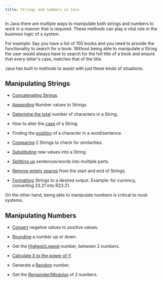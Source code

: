 ```yaml
---
title: Strings and numbers in Java
---
```


In Java there are multiple ways to manipulate both strings and numbers to work in a manner that is required. These methods can play a vital role in the business logic of a system.

For example: Say you have a list of 100 books and you need to provide the functionality to search for a book. Without being able to manipulate a String
the user would always have to search for the full title of a book and ensure that every letter's case, matches that of the title.

Java has built in methods to assist with just these kinds of situations.

## Manipulating Strings

- [Concatenating Strings](https://www.javatpoint.com/string-concatenation-in-java).

- [Appending](https://www.tutorialspoint.com/concatenate-string-to-an-int-value-in-java) Number values to Strings.

- [Determine the total](https://www.javatpoint.com/java-string-length) number of characters in a String.

- How to alter the [case](https://beginnersbook.com/2013/12/java-string-tolowercase-method-example/) of a String.

- Finding the [position](https://www.tutorialspoint.com/Difference-between-charAt-and-indexOf-in-Java) of a character in a word/sentence.

- [Comparing](https://www.geeksforgeeks.org/compare-two-strings-in-java/) 2 Strings to check for similarities.

- [Substituting](https://www.javatpoint.com/java-string-replace) new values into a String.

- [Splitting up](https://www.geeksforgeeks.org/split-string-java-examples/) sentences/words into multiple parts.

- [Remove empty spaces](https://www.journaldev.com/33291/java-string-trim-method-examples) from the start and end of Strings.

- [Formatting](https://dzone.com/articles/java-string-format-examples) Strings to a desired output. Example: for currency, converting 23.21 into R23.21.

On the other hand, being able to manipulate numbers is critical to most systems.

## Manipulating Numbers

- [Convert](https://www.tutorialspoint.com/java/lang/math_abs_int.htm) negative values to positive values.

- [Rounding](https://www.javacodex.com/Math-Examples/Floor-and-Ceiling-Example) a number up or down.

- Get the [Highest/Lowest](https://www.geeksforgeeks.org/java-math-max-method-examples/) number, between 2 numbers.

- [Calculate X to the power of Y](https://www.geeksforgeeks.org/math-pow-method-in-java-with-example/).

- Generate a [Random](https://www.geeksforgeeks.org/java-math-random-method-examples/) number.

- Get the [Remainder/Modulus](http://www.cafeaulait.org/course/week2/15.html) of 2 numbers.
